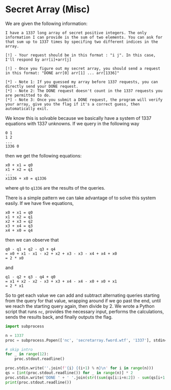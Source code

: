 # Secret Array (Misc)

We are given the following information:

```
I have a 1337 long array of secret positive integers. The only information I can provide is the sum of two elements. You can ask for that sum up to 1337 times by specifing two different indices in the array.

[!] - Your request should be in this format : "i j". In this case, I'll respond by arr[i]+arr[j]

[!] - Once you figure out my secret array, you should send a request in this format: "DONE arr[0] arr[1] ... arr[1336]"

[*] - Note 1: If you guessed my array before 1337 requests, you can directly send your DONE request.
[*] - Note 2: The DONE request doesn't count in the 1337 requests you are permitted to do.
[*] - Note 3: Once you submit a DONE request, the program will verify your array, give you the flag if it's a correct guess, then automatically exit.
```

We know this is solvable because we basically have a system of 1337 equations with 1337 unknowns. If we query in the following way
```
0 1
1 2
...
1336 0
```
then we get the following equations:
```
x0 + x1 = q0
x1 + x2 = q1
...
x1336 + x0 = q1336
```
where `q0` to `q1336` are the results of the queries.

There is a simple pattern we can take advantage of to solve this system easily. If we have five equations,
```
x0 + x1 = q0
x1 + x2 = q1
x2 + x3 = q2
x3 + x4 = q3
x4 + x0 = q4
```
then we can observe that
```
q0 - q1 + q2 - q3 + q4
= x0 + x1 - x1 - x2 + x2 + x3 - x3 - x4 + x4 + x0
= 2 * x0
```
and
```
q1 - q2 + q3 - q4 + q0
= x1 + x2 - x2 - x3 + x3 + x4 - x4 - x0 + x0 + x1
= 2 * x1
```
So to get each value we can add and subtract alternating queries starting from the query for that value, wrapping around if we go past the end, until we reach the starting query again, then divide by 2. We wrote a Python script that runs `nc`, provides the necessary input, performs the calculations, sends the results back, and finally outputs the flag.
```python
import subprocess

n = 1337
proc = subprocess.Popen(['nc', 'secretarray.fword.wtf', '1337'], stdin=subprocess.PIPE, stdout=subprocess.PIPE, text=True)

# skip intro
for _ in range(12):
    proc.stdout.readline()

proc.stdin.write(''.join(f'{i} {(i+1) % n}\n' for i in range(n)))
qs = [int(proc.stdout.readline()) for _ in range(n)] * 2
proc.stdin.write('DONE ' + ' '.join(str((sum(qs[i:i+n:2]) - sum(qs[i+1:i+n:2])) // 2) for i in range(n)) + '\n')
print(proc.stdout.readline())
```
